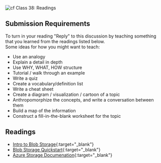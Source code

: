 ![cf](http://i.imgur.com/7v5ASc8.png) Class 38: Readings

## Submission Requirements

To turn in your reading "Reply" to this discussion by teaching something that you learned from the 
readings listed below.
<br />
Some ideas for how you might want to teach:
- Use an analogy
- Explain a detail in depth
- Use WHY, WHAT, HOW structure
- Tutorial / walk through an example
- Write a quiz
- Create a vocabulary/definition list
- Write a cheat sheet
- Create a diagram / visualization / cartoon of a topic
- Anthropomorphize the concepts, and write a conversation between them
- Build a map of the information
- Construct a fill-in-the-blank worksheet for the topic

## Readings
- [Intro to Blob Storage](https://docs.microsoft.com/en-us/azure/storage/blobs/storage-blobs-introduction){:target="_blank"}
- [Blob Storage Quickstart](https://docs.microsoft.com/en-us/azure/storage/blobs/storage-quickstart-blobs-dotnet?tabs=windows){:target="_blank"}
- [Azure Storage Documenation](https://docs.microsoft.com/en-us/azure/storage/){:target="_blank"}